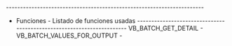 *----------------------------------------------------------------------*
* Funciones - Listado de funciones usadas
*----------------------------------------------------------------------*
VB_BATCH_GET_DETAIL         -
VB_BATCH_VALUES_FOR_OUTPUT  -